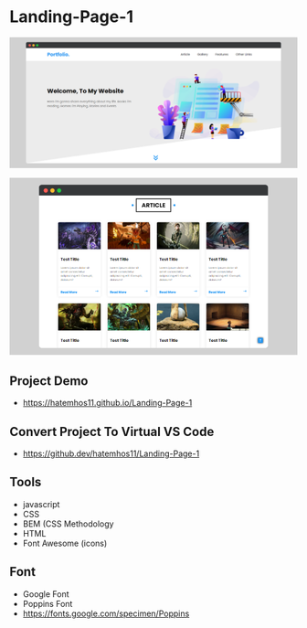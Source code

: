 # Landing-Page-1
<p align="center">
  <img src="./images/show2.png" />
</p>
<p align="center">
  <img src="./images/show.png" />
</p>

## Project Demo
- https://hatemhos11.github.io/Landing-Page-1

## Convert Project To Virtual VS Code
- https://github.dev/hatemhos11/Landing-Page-1


## Tools
- javascript
- CSS
- BEM (CSS Methodology
- HTML
- Font Awesome (icons)

## Font
- Google Font 
- Poppins Font 
- https://fonts.google.com/specimen/Poppins

